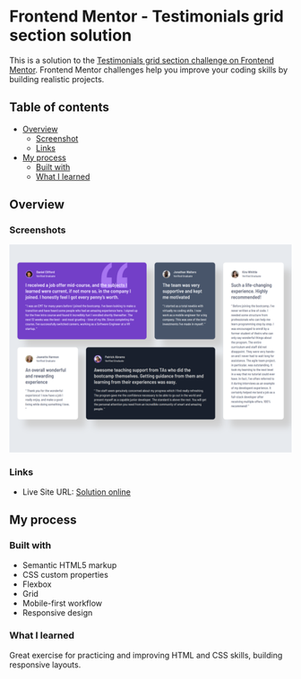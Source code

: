 # Frontend Mentor - Testimonials grid section solution

This is a solution to the [Testimonials grid section challenge on Frontend Mentor](https://www.frontendmentor.io/challenges/testimonials-grid-section-Nnw6J7Un7). Frontend Mentor challenges help you improve your coding skills by building realistic projects. 

## Table of contents

- [Overview](#overview)
  - [Screenshot](#screenshot)
  - [Links](#links)
- [My process](#my-process)
  - [Built with](#built-with)
  - [What I learned](#what-i-learned)


## Overview

### Screenshots
![](./images/preview.png)

### Links

- Live Site URL: [Solution online](https://dovlicio.github.io/testimonials-grid-section/)

## My process

### Built with

- Semantic HTML5 markup
- CSS custom properties
- Flexbox
- Grid
- Mobile-first workflow
- Responsive design

### What I learned
Great exercise for practicing and improving HTML and CSS skills, building responsive layouts.
